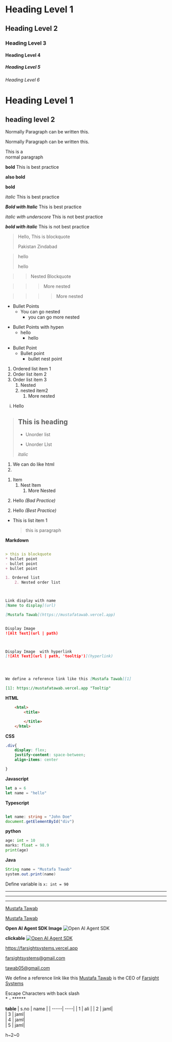 # Heading Level 1
## Heading Level 2
### Heading Level 3
#### Heading Level 4
##### Heading Level 5
###### Heading Level 6


Heading Level 1
======================

heading level 2
---------------

 

Normally Paragraph can be written this.
<!-- You have to pul a space here   -->
Normally Paragraph can be written this.
<p> This is a <br> normal paragraph </p>


**bold** This is best practice

<strong>also bold</strong>

__bold__

*italic* This is best practice

***Bold with Italic*** This is best practice

_italic with underscore_   This is not best practice

___bold with italic___ This is not best practice

> Hello, This is blockquote
>
> Pakistan Zindabad

> hello
>
> hello


>> Nested Blockquote

>>> More nested

>>>> More nested

* Bullet Points
    * You can go nested
        * you can go more nested

- Bullet Points with hypen
    - hello
        - hello

+ Bullet Point
    + Bullet point
        + bullet nest point


1. Ordered list item 1
2. Order list item 2
3. Order list item 3
    1. Nested
    2. nested item2
        1. More nested



<ol type='i'>
    <li>Hello</li>
</ol>



> ## This is heading
> - Unorder list
> * Unorder LIst
>
>  *italic*


<ol>
    <li>We can do like html<li>
</ol>


1. Item
    1. Nest Item
        1. More Nested


2) Hello *(Bad Practice)*
2. Hello *(Best Practice)*



* This is list item 1

   > this is paragraph



**Markdown**
```markdown

> this is blockquote
* bullet point
- bullet point
+ bullet point

1. Ordered list
    2. Nested order list



Link display with name
[Name to display](url)

[Mustafa Tawab](https://mustafatawab.vercel.app)


Display Image  
![Alt Text](url | path)



Display Image  with hyperlink
[![Alt Text](url | path, 'tooltip')](hyperlink)




We define a reference link like this [Mustafa Tawab][1]

[1]: https://mustafatawab.vercel.app "Tooltip"

```





**HTML**
```html
    <html>
        <title>

        </title>
    </html>
```


**CSS**
```css
.div{
    display: flex;
    justify-content: space-between;
    align-items: center

}
```


**Javascript**
```javascript
let a = 6
let name = "hello"
```



**Typescript**
```typescript

let name: string = "John Doe"
document.getElementById("div")
```



**python**
```python
age: int = 10
marks: float = 98.9
print(age)
```



**Java**
```java
String name = "Mustafa Tawab"
system.out.print(name) 
```



Define variable is `` x: int = 90 ``

-------------------------
__________________________

***************


[Mustafa Tawab](https://mustafatawab.vercel.app)


[Mustafa Tawab](https://mustafatawab.vercel.app, "Mustafa Tawab Portfolio  ")



**Open AI Agent SDK Image**
![Open AI Agent SDK](openai_agent_sdk/openai-agent-sdk.png)


**clickable**
[![Open AI Agent SDK](openai_agent_sdk/openai-agent-sdk.png)](openai_agent_sdk/openai-agent-sdk.png)




https://farsightsystems.vercel.app

<farsightsystems@gmail.com>

tawab05@gmail.com


We define a reference link like this [Mustafa Tawab][1] is the CEO of [Farsight Systems][2]

[1]: https://mustafatawab.vercel.app "Tooltip"
[2]: https://farsightsystems.vercel.app "Tooltip"


Escape Characters with back slash \
\*  \-  \******


 **table**
| s.no | name |
| -----| ----| 
| 1   | ali |
| 2   | jaml|  
| 3   | jaml|  
| 4   | jaml|  
| 5   | jaml|  


h~2~0 


